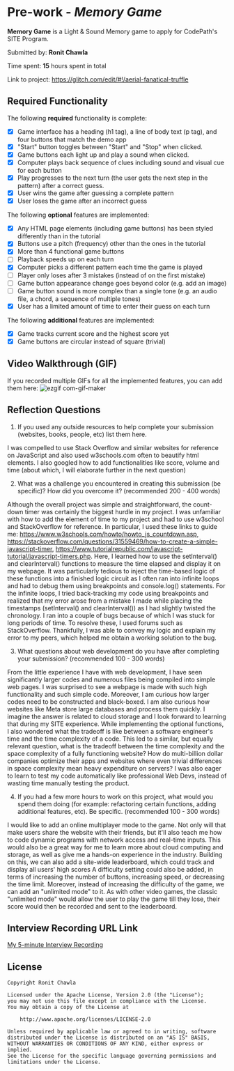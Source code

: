 # Pre-work - *Memory Game*

**Memory Game** is a Light & Sound Memory game to apply for CodePath's SITE Program. 

Submitted by: **Ronit Chawla**

Time spent: **15** hours spent in total

Link to project: https://glitch.com/edit/#!/aerial-fanatical-truffle
## Required Functionality

The following **required** functionality is complete:

* [x] Game interface has a heading (h1 tag), a line of body text (p tag), and four buttons that match the demo app
* [x] "Start" button toggles between "Start" and "Stop" when clicked. 
* [x] Game buttons each light up and play a sound when clicked. 
* [x] Computer plays back sequence of clues including sound and visual cue for each button
* [x] Play progresses to the next turn (the user gets the next step in the pattern) after a correct guess. 
* [x] User wins the game after guessing a complete pattern
* [x] User loses the game after an incorrect guess

The following **optional** features are implemented:

* [x] Any HTML page elements (including game buttons) has been styled differently than in the tutorial
* [x] Buttons use a pitch (frequency) other than the ones in the tutorial
* [x] More than 4 functional game buttons
* [ ] Playback speeds up on each turn
* [x] Computer picks a different pattern each time the game is played
* [ ] Player only loses after 3 mistakes (instead of on the first mistake)
* [ ] Game button appearance change goes beyond color (e.g. add an image)
* [ ] Game button sound is more complex than a single tone (e.g. an audio file, a chord, a sequence of multiple tones)
* [x] User has a limited amount of time to enter their guess on each turn

The following **additional** features are implemented:

- [x] Game tracks current score and the highest score yet
- [x] Game buttons are circular instead of square (trivial)

## Video Walkthrough (GIF)

If you recorded multiple GIFs for all the implemented features, you can add them here:
![ezgif com-gif-maker](https://user-images.githubusercontent.com/63046023/164872853-17b61e33-c06e-4c4f-b92a-01a7558694bb.gif)

## Reflection Questions
1. If you used any outside resources to help complete your submission (websites, books, people, etc) list them here. 

I was compelled to use Stack Overflow and similar websites for reference on JavaScript and also used w3schools.com often to beautify html elements. I also googled how to add functionalities like score, volume and time (about which, I will elaborate further in the next question)

2. What was a challenge you encountered in creating this submission (be specific)? How did you overcome it? (recommended 200 - 400 words) 

Although the overall project was simple and straightforward, the count-down timer was certainly the biggest hurdle in my project.
I was unfamiliar with how to add the element of time to my project and had to use w3school and StackOverflow for reference. 
In particular, I used these links to guide me: https://www.w3schools.com/howto/howto_js_countdown.asp, https://stackoverflow.com/questions/31559469/how-to-create-a-simple-javascript-timer,
https://www.tutorialrepublic.com/javascript-tutorial/javascript-timers.php. 
Here, I learned how to use the setInterval() and clearInterval() functions to measure the time elapsed and display it on my webpage.
It was particularly tedious to inject the time-based logic of these functions into a finished logic circuit as I often ran into infinite loops and had to debug them using breakpoints and console.log() statements. 
For the infinite loops, I tried back-tracking my code using breakpoints and realized that my error arose from a mistake I made while placing the timestamps (setInterval() and clearInterval()) as I had slightly twisted the chronology.
I ran into a couple of bugs because of which I was stuck for long periods of time. To resolve these, I used forums such as StackOverflow. Thankfully, I was able to convey my logic and explain my error to my peers, which helped me obtain a working solution to the bug.

3. What questions about web development do you have after completing your submission? (recommended 100 - 300 words) 

From the little experience I have with web development, I have seen significantly larger codes and numerous files being compiled into simple web pages. I was surprised to see a webpage is made with such high functionality and such simple code. Moreover, I am curious how larger codes need to be constructed and black-boxed. I am also curious how websites like Meta store large databases and process them quickly. I imagine the answer is related to cloud storage and I look forward to learning that during my SITE experience.
While implementing the optional functions, I also wondered what the tradeoff is like between a software engineer's time and the time complexity of a code. This led to a similar, but equally relevant question, what is the tradeoff between the time complexity and the space complexity of a fully functioning website? How do multi-billion dollar companies optimize their apps and websites where even trivial differences in space complexity mean heavy expenditure on servers? 
I was also eager to learn to test my code automatically like professional Web Devs, instead of wasting time manually testing the product.  

4. If you had a few more hours to work on this project, what would you spend them doing (for example: refactoring certain functions, adding additional features, etc). Be specific. (recommended 100 - 300 words) 

I would like to add an online multiplayer mode to the game. Not only will that make users share the website with their friends, but it'll also teach me how to code dynamic programs with network access and real-time inputs. This would also be a great way for me to learn more about cloud computing and storage, as well as give me a hands-on experience in the industry. Building on this, we can also add a site-wide leaderboard, which could track and display all users' high scores
A difficulty setting could also be added, in terms of increasing the number of buttons, increasing speed, or decreasing the time limit. Moreover, instead of increasing the difficulty of the game, we can add an "unlimited mode" to it. As with other video games, the classic "unlimited mode" would allow the user to play the game till they lose, their score would then be recorded and sent to the leaderboard.

## Interview Recording URL Link

[My 5-minute Interview Recording](https://drive.google.com/file/d/1Y5I1CrFZW8yVyfUaMFzRajJzS2NxEkmd/view?usp=sharing)


## License

    Copyright Ronit Chawla

    Licensed under the Apache License, Version 2.0 (the "License");
    you may not use this file except in compliance with the License.
    You may obtain a copy of the License at

        http://www.apache.org/licenses/LICENSE-2.0

    Unless required by applicable law or agreed to in writing, software
    distributed under the License is distributed on an "AS IS" BASIS,
    WITHOUT WARRANTIES OR CONDITIONS OF ANY KIND, either express or implied.
    See the License for the specific language governing permissions and
    limitations under the License.
